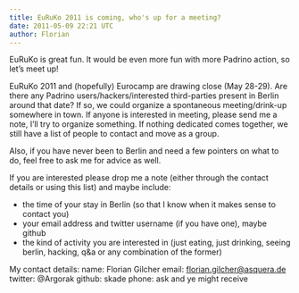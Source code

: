 ```yaml
---
title: EuRuKo 2011 is coming, who's up for a meeting?
date: 2011-05-09 22:21 UTC
author: Florian
---
```


EuRuKo is great fun. It would be even more fun with more Padrino action, so let’s meet up!


EuRuKo 2011 and (hopefully) Eurocamp are drawing close (May 28-29). Are there any Padrino users/hackers/interested third-parties present in Berlin around that date? If so, we could organize a spontaneous meeting/drink-up somewhere in town. If anyone is interested in meeting, please send me a note, I’ll try to organize something. If nothing dedicated comes together, we still have a list of people to contact and move as a group.

Also, if you have never been to Berlin and need a few pointers on what to do, feel free to ask me for advice as well.

If you are interested please drop me a note (either through the contact details or using this list) and maybe include:

- the time of your stay in Berlin (so that I know when it makes sense to contact you)
- your email address and twitter username (if you have one), maybe github
- the kind of activity you are interested in (just eating, just drinking, seeing berlin, hacking, q&a or any combination of the former)

My contact details:
 name: Florian Gilcher
 email: florian.gilcher@asquera.de
 twitter: @Argorak
 github: skade
 phone: ask and ye might receive

